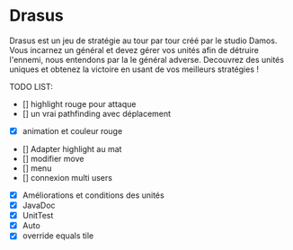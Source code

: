 Drasus
======

Drasus est un jeu de stratégie au tour par tour créé par le studio Damos. 
Vous incarnez un général et devez gérer vos unités afin de détruire l'ennemi, nous entendons par la le général adverse.
Decouvrez des unités uniques et obtenez la victoire en usant de vos meilleurs stratégies !


TODO LIST:
- [] highlight rouge pour attaque
- [] un vrai pathfinding avec déplacement
- [x] animation et couleur rouge
- [] Adapter highlight au mat
- [] modifier move
- [] menu
- [] connexion multi users
- [x] Améliorations et conditions des unités
- [x] JavaDoc
- [x] UnitTest
- [x] Auto
- [x] override equals tile
